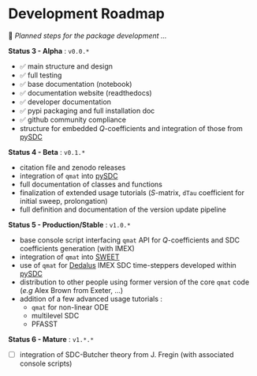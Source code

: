 # Development Roadmap

📜 _Planned steps for the package development ..._

**Status 3 - Alpha** : `v0.0.*`

- ✅ main structure and design
- ✅ full testing
- ✅ base documentation (notebook)
- ✅ documentation website (readthedocs)
- ✅ developer documentation
- ✅ pypi packaging and full installation doc
- ✅ github community compliance
- structure for embedded $Q$-coefficients and integration of those from [pySDC](https://github.com/Parallel-in-Time/pySDC)

**Status 4 - Beta** : `v0.1.*`

- citation file and zenodo releases
- integration of `qmat` into [pySDC](https://github.com/Parallel-in-Time/pySDC)
- full documentation of classes and functions
- finalization of extended usage tutorials ($S$-matrix, `dTau` coefficient for initial sweep, prolongation)
- full definition and documentation of the version update pipeline

**Status 5 - Production/Stable** : `v1.0.*`

- base console script interfacing `qmat` API for $Q$-coefficients and SDC coefficients generation (with IMEX)
- integration of `qmat` into [SWEET](https://gitlab.inria.fr/sweet/sweet)
- use of `qmat` for [Dedalus](https://github.com/DedalusProject/dedalus) IMEX SDC time-steppers developed within [pySDC](https://github.com/Parallel-in-Time/pySDC)
- distribution to other people using former version of the core `qmat` code (_e.g_ Alex Brown from Exeter, ...)
- addition of a few advanced usage tutorials :
    - `qmat` for non-linear ODE
    - multilevel SDC
    - PFASST

**Status 6 - Mature** : `v1.*.*`

- [ ] integration of SDC-Butcher theory from J. Fregin (with associated console scripts) 